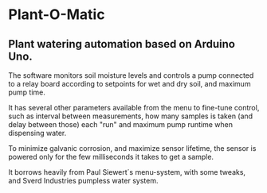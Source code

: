 # Plant-O-Matic
Plant watering automation based on Arduino Uno.
-----------------------------------------------------------------

The software monitors soil moisture levels and controls a pump connected to a relay board according to setpoints for wet and dry soil, and maximum pump time.

It has several other parameters available from the menu to fine-tune control, such as interval between measurements, how many samples is taken (and delay between those) each "run" and maximum pump runtime when dispensing water.

To minimize galvanic corrosion, and maximize sensor lifetime, the sensor is powered only for the few milliseconds it takes to get a sample.

It borrows heavily from Paul Siewert´s menu-system, with some tweaks, and Sverd Industries pumpless water system.
